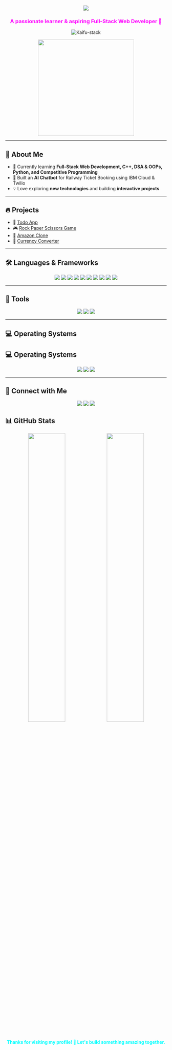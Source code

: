 <h1 align="center">
  <img src="https://readme-typing-svg.herokuapp.com?font=Fira+Code&size=30&pause=1000&color=00FFFF&center=true&vCenter=true&width=600&lines=Hi+%F0%9F%91%8B+I'm+Kaif;Aspiring+Software+Developer+%F0%9F%9A%80" />
</h1>


<h3 align="center" style="color:#FF00FF;">A passionate learner & aspiring Full-Stack Web Developer 🚀</h3>

<p align="center">
  <img src="https://komarev.com/ghpvc/?username=Kaifu-stack&label=Profile%20Views&color=ff00ff&style=flat" alt="Kaifu-stack" />
</p>

<p align="center">
  <img src="https://media.giphy.com/media/qgQUggAC3Pfv687qPC/giphy.gif" width="300" />
</p>

---

## 🚀 About Me
- 🌱 Currently learning **Full-Stack Web Development, C++, DSA & OOPs, Python, and Competitive Programming**  
- 🤖 Built an **AI Chatbot** for Railway Ticket Booking using IBM Cloud & Twilio  
- 💡 Love exploring **new technologies** and building **interactive projects**

---

## 🔥 Projects
- 📝 [Todo App](https://react-currency-converter-rouge.vercel.app/)  
- 🎮 [Rock Paper Scissors Game](https://kaifu-stack.github.io/RPS-game/)  
- 🛒 [Amazon Clone](https://amazon-clone-wpue.vercel.app/)  
- 💱 [Currency Converter](https://react-currency-converter-rouge.vercel.app/)  

---

## 🛠️ Languages & Frameworks
<p align="center">
  <img src="https://img.shields.io/badge/C++-00599C?style=for-the-badge&logo=c%2B%2B&logoColor=white"/>
  <img src="https://img.shields.io/badge/Python-3776AB?style=for-the-badge&logo=python&logoColor=FFD43B"/>
  <img src="https://img.shields.io/badge/HTML-E34F26?style=for-the-badge&logo=html5&logoColor=white"/>
  <img src="https://img.shields.io/badge/CSS-1572B6?style=for-the-badge&logo=css3&logoColor=white"/>
  <img src="https://img.shields.io/badge/JavaScript-F7DF1E?style=for-the-badge&logo=javascript&logoColor=black"/>
  <img src="https://img.shields.io/badge/React-61DAFB?style=for-the-badge&logo=react&logoColor=20232A"/>
  <img src="https://img.shields.io/badge/Redux-764ABC?style=for-the-badge&logo=redux&logoColor=white"/>
  <img src="https://img.shields.io/badge/SQL-003B57?style=for-the-badge&logo=sqlite&logoColor=white"/>
  <img src="https://img.shields.io/badge/Framer_Motion-0055FF?style=for-the-badge&logo=framer&logoColor=white"/>
  <img src="https://img.shields.io/badge/Tailwind_CSS-38B2AC?style=for-the-badge&logo=tailwind-css&logoColor=white"/>
</p>

---

## 🧰 Tools
<p align="center">
  <img src="https://img.shields.io/badge/Git-F1502F?style=for-the-badge&logo=git&logoColor=white"/>
  <img src="https://img.shields.io/badge/GitHub-6f42c1?style=for-the-badge&logo=github&logoColor=white"/>
  <img src="https://img.shields.io/badge/VSCode-007ACC?style=for-the-badge&logo=visual-studio-code&logoColor=white"/>
</p>

---

## 💻 Operating Systems
## 💻 Operating Systems
<p align="center">
  <img src="https://img.shields.io/badge/Ubuntu-E95420?style=for-the-badge&logo=ubuntu&logoColor=white"/>
  <img src="https://img.shields.io/badge/Kali_Linux-557C94?style=for-the-badge&logo=kali-linux&logoColor=white"/>
  <img src="https://img.shields.io/badge/CentOS-262577?style=for-the-badge&logo=centos&logoColor=white"/>
</p>


---

## 🔗 Connect with Me
<p align="center">
  <a href="https://kaifu-stack.github.io/"><img src="https://img.shields.io/badge/Portfolio-%23000000.svg?style=for-the-badge&logo=About.me&logoColor=white"/></a>
  <a href="mailto:mdkaifalam7075@gmail.com"><img src="https://img.shields.io/badge/Email-%23D14836.svg?style=for-the-badge&logo=gmail&logoColor=white"/></a>
  <a href="https://github.com/Kaifu-stack"><img src="https://img.shields.io/badge/GitHub-%23181717.svg?style=for-the-badge&logo=github&logoColor=white"/></a>
</p>

## 📊 GitHub Stats

<p align="center">
  <img src="https://github-readme-stats.vercel.app/api?username=Kaifu-stack&show_icons=true&theme=tokyonight&hide_border=true" width="48%" />
  <img src="https://github-readme-streak-stats.herokuapp.com/?user=Kaifu-stack&theme=tokyonight&hide_border=true" width="48%" />
</p>


<p align="center" style="color:#00FFFF;"><b>Thanks for visiting my profile! 🚀 Let's build something amazing together.</b></p>
